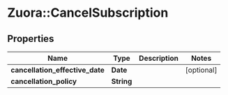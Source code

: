 # Zuora::CancelSubscription

## Properties
Name | Type | Description | Notes
------------ | ------------- | ------------- | -------------
**cancellation_effective_date** | **Date** |  | [optional] 
**cancellation_policy** | **String** |  | 


